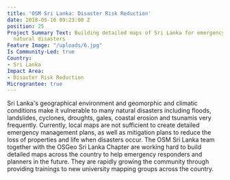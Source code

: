```yaml
---
title: 'OSM Sri Lanka: Disaster Risk Reduction'
date: 2018-05-16 09:23:00 Z
position: 25
Project Summary Text: Building detailed maps of Sri Lanka for emergency response during
  natural disasters
Feature Image: "/uploads/6.jpg"
Is Community-Led: true
Country:
- Sri Lanka
Impact Area:
- Disaster Risk Reduction
Micrograntee: true
---
```


Sri Lanka's geographical environment and geomorphic and climatic conditions make it vulnerable to many natural disasters including floods, landslides, cyclones, droughts, gales, coastal erosion and tsunamis very frequently. Currently, local maps are not sufficient to create detailed emergency management plans, as well as mitigation plans to reduce the loss of properties and life when disasters occur. The OSM Sri Lanka team together with the OSGeo Sri Lanka Chapter are working hard to build detailed maps across the country to help emergency responders and planners in the future. They are rapidly growing the community through providing trainings to new university mapping groups across the country.